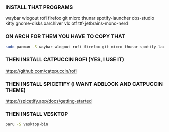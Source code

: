 ### INSTALL THAT PROGRAMS
waybar wlogout rofi firefox git micro thunar spotify-launcher obs-studio kitty gnome-disks xarchiver vlc otf ttf-jetbrains-mono-nerd

### ON ARCH FOR THEM YOU HAVE TO COPY THAT
```bash
sudo pacman -S waybar wlogout rofi firefox git micro thunar spotify-launcher obs-studio kitty gnome-disks xarchiver vlc otf ttf-jetbrains-mono-nerd
```

### THEN INSTALL CATPUCCIN ROFI (YES, I USE IT)
https://github.com/catppuccin/rofi

### THEN INSTALL SPICETIFY (I WANT ADBLOCK AND CATPUCCIN THEME)
https://spicetify.app/docs/getting-started

### THEN INSTALL VESKTOP
```bash
paru -S vesktop-bin
```
